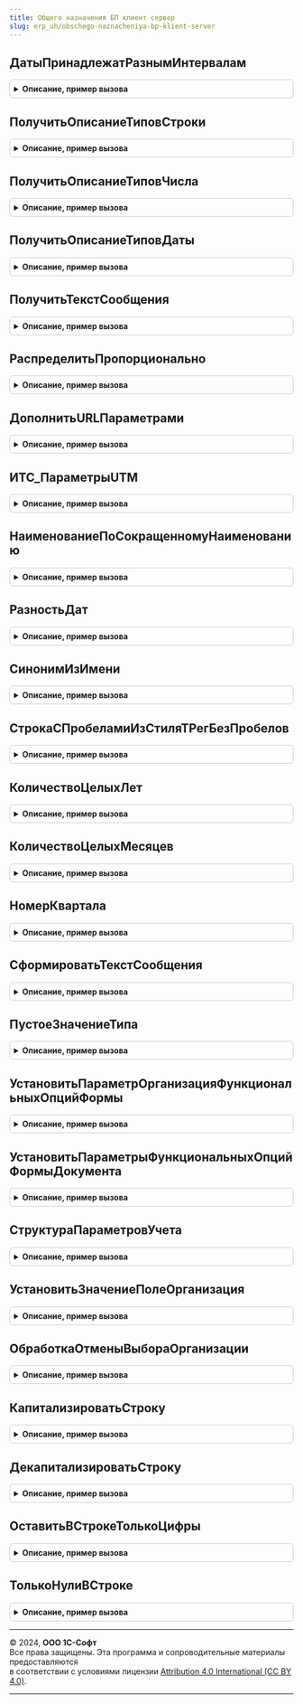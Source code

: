 ```yaml
---
title: Общего назначения БП клиент сервер
slug: erp_uh/obschego-naznacheniya-bp-klient-server
---
```



## ДатыПринадлежатРазнымИнтервалам
<details style="margin: 1em 0; padding: 0.5em; border: 1px solid #ccc; border-radius: 6px;">

<summary style="font-weight: bold; cursor: pointer;">Описание, пример вызова</summary>

```bsl
// Функция проверяет, что две переданные даты находятся между разными элементами
// упорядоченного массива.
//
// Параметры:
//	Дата1 - Дата - Первая проверяемая дата.
//  Дата2 - Дата - Вторая проверяемая дата.
//	ИнтервалДат - Массив - Упорядоченный массив дат, каждый элемент которого определяет
//							новую границу интервала.
//
// Возвращаемое значение:
//	Булево - Истина, если даты принадлежат разным интервалам.
//
Функция ДатыПринадлежатРазнымИнтервалам(Знач Дата1, Знач Дата2, ИнтервалДат) Экспорт
```

Пример вызова
```bsl
Результат = ОбщегоНазначенияБПКлиентСервер.ДатыПринадлежатРазнымИнтервалам(Дата1, Дата2, ИнтервалДат) 
```
</details>

## ПолучитьОписаниеТиповСтроки
<details style="margin: 1em 0; padding: 0.5em; border: 1px solid #ccc; border-radius: 6px;">

<summary style="font-weight: bold; cursor: pointer;">Описание, пример вызова</summary>

```bsl

// Устарела. Следует использовать ОбщегоНазначения.ОписаниеТипаСтрока
// Служебная функция, предназначенная для получения описания типов строки, заданной длины.
//
// Параметры:
//  ДлинаСтроки - число, длина строки.
//
// Возвращаемое значение:
//  ОписаниеТипов - для строки указанной длины.
//
Функция ПолучитьОписаниеТиповСтроки(ДлинаСтроки) Экспорт
```

Пример вызова
```bsl
Результат = ОбщегоНазначенияБПКлиентСервер.ПолучитьОписаниеТиповСтроки(ДлинаСтроки) 
```
</details>

## ПолучитьОписаниеТиповЧисла
<details style="margin: 1em 0; padding: 0.5em; border: 1px solid #ccc; border-radius: 6px;">

<summary style="font-weight: bold; cursor: pointer;">Описание, пример вызова</summary>

```bsl

// Устарела. Следует использовать ОбщегоНазначения.ОписаниеТипаЧисло.
// Служебная функция, предназначенная для получения описания типов числа, заданной разрядности.
//
// Параметры:
//  Разрядность 			- число, разряд числа.
//  РазрядностьДробнойЧасти - число, разряд дробной части.
//  ЗнакЧисла				- ДопустимыйЗнак, знак числа.
//
// Возвращаемое значение:
//  ОписаниеТипов - для числа указанной разрядности.
//
Функция ПолучитьОписаниеТиповЧисла(Разрядность, РазрядностьДробнойЧасти = 0, ЗнакЧисла = Неопределено) Экспорт
```

Пример вызова
```bsl
Результат = ОбщегоНазначенияБПКлиентСервер.ПолучитьОписаниеТиповЧисла(Разрядность, РазрядностьДробнойЧасти, ЗнакЧисла);
```
</details>

## ПолучитьОписаниеТиповДаты
<details style="margin: 1em 0; padding: 0.5em; border: 1px solid #ccc; border-radius: 6px;">

<summary style="font-weight: bold; cursor: pointer;">Описание, пример вызова</summary>

```bsl

// Устарела. Следует использовать ОбщегоНазначения.ОписаниеТипаДата.
// Служебная функция, предназначенная для получения описания типов даты.
//
// Параметры:
//  ЧастиДаты - системное перечисление ЧастиДаты.
//
// Возвращаемое значение:
//	ОписаниеТипов - Описание типов даты.
//
Функция ПолучитьОписаниеТиповДаты(ЧастиДаты) Экспорт
```

Пример вызова
```bsl
Результат = ОбщегоНазначенияБПКлиентСервер.ПолучитьОписаниеТиповДаты(ЧастиДаты) 
```
</details>

## ПолучитьТекстСообщения
<details style="margin: 1em 0; padding: 0.5em; border: 1px solid #ccc; border-radius: 6px;">

<summary style="font-weight: bold; cursor: pointer;">Описание, пример вызова</summary>

```bsl

// Устарела. Следует использовать ОбщегоНазначенияКлиентСервер.ТекстОшибкиЗаполнения
// Формирует текст сообщения, подставляя значения
// параметров в шаблоны сообщений.
//
// Параметры
//  ВидПоля       - Строка - может принимать значения:
//                  Поле, Колонка, Список.
//  ВидСообщения  - Строка - может принимать значения:
//                  Заполнение, Корректность.
//  Параметр1     - Строка - имя поля.
//  Параметр2     - Строка - номер строки.
//  Параметр3     - Строка - имя списка.
//  Параметр4     - Строка - текст сообщения о некорректности заполнения.
//
// Возвращаемое значение:
//   Строка - Текст сообщения.
//
Функция ПолучитьТекстСообщения(ВидПоля = "Поле", ВидСообщения = "Заполнение", Экспорт
```

Пример вызова
```bsl
Результат = ОбщегоНазначенияБПКлиентСервер.ПолучитьТекстСообщения(ВидПоля, ВидСообщения, );
```
</details>

## РаспределитьПропорционально
<details style="margin: 1em 0; padding: 0.5em; border: 1px solid #ccc; border-radius: 6px;">

<summary style="font-weight: bold; cursor: pointer;">Описание, пример вызова</summary>

```bsl

//++ НЕ УТ

// Устарела. См. ОбщегоНазначенияКлиентСервер.РаспределитьСуммуПропорциональноКоэффициентам().
// Функция выполняет пропорциональное распределение суммы в соответствии
// с заданными коэффициентами распределения.
//
// Параметры:
//		ИсхСумма - Число - Распределяемая сумма.
//		МассивКоэф - Массив - Массив коэффициентов распределения.
//		Точность - Число - Точность округления при распределении. Необязателен.
//
//	Возвращаемое значение:
//		МассивСумм - Массив - Массив размерностью равный массиву коэффициентов, содержит
//			суммы в соответствии с весом коэффициента (из массива коэффициентов)
//          В случае если распределить не удалось (сумма = 0, кол-во коэф. = 0,
//          или суммарный вес коэф. = 0), тогда возвращается значение Неопределено.
//
Функция РаспределитьПропорционально(Знач ИсхСумма, МассивКоэф, Знач Точность = 2) Экспорт
```

Пример вызова
```bsl
Результат = ОбщегоНазначенияБПКлиентСервер.РаспределитьПропорционально(ИсхСумма, МассивКоэф, Точность);
```
</details>

## ДополнитьURLПараметрами
<details style="margin: 1em 0; padding: 0.5em; border: 1px solid #ccc; border-radius: 6px;">

<summary style="font-weight: bold; cursor: pointer;">Описание, пример вызова</summary>

```bsl

//-- НЕ УТ

// Дополняет URL параметрами (элемент query rfc 3986)
//
// Параметры:
//  URL          - Строка - URL без элементов query и fragment (без символов ? и #)
//  ПараметрыURL - Массив - имена и значения параметров в виде "key=value".
//                          Они будут включены в URL с разделителями &
//
// Возвращаемое значение:
//  Строка - дополненный URL
//
Функция ДополнитьURLПараметрами(URL, ПараметрыURL) Экспорт
```

Пример вызова
```bsl
Результат = ОбщегоНазначенияБПКлиентСервер.ДополнитьURLПараметрами(URL, ПараметрыURL) 
```
</details>

## ИТС_ПараметрыUTM
<details style="margin: 1em 0; padding: 0.5em; border: 1px solid #ccc; border-radius: 6px;">

<summary style="font-weight: bold; cursor: pointer;">Описание, пример вызова</summary>

```bsl

// Параметры UTM (Urchin Tracking Module) для материалов на its.1c.ru
//
// Возвращаемое значение:
//  Массив из Строка - каждый элемент - имя и значение параметра, разделенные символом "="
//
Функция ИТС_ПараметрыUTM() Экспорт
```

Пример вызова
```bsl
Результат = ОбщегоНазначенияБПКлиентСервер.ИТС_ПараметрыUTM() 
```
</details>

## НаименованиеПоСокращенномуНаименованию
<details style="margin: 1em 0; padding: 0.5em; border: 1px solid #ccc; border-radius: 6px;">

<summary style="font-weight: bold; cursor: pointer;">Описание, пример вызова</summary>

```bsl

// Возвращает наименование организации по сокращенному.
//
// Параметры:
//   СокращенноеНаименование - Строка - Сокращенное наименование организации.
//
// Возвращаемое значение:
//   Наименование - Строка - Наименование организации, полученное из сокращенного.
//
Функция НаименованиеПоСокращенномуНаименованию(СокращенноеНаименование) Экспорт
```

Пример вызова
```bsl
Результат = ОбщегоНазначенияБПКлиентСервер.НаименованиеПоСокращенномуНаименованию(СокращенноеНаименование) 
```
</details>

## РазностьДат
<details style="margin: 1em 0; padding: 0.5em; border: 1px solid #ccc; border-radius: 6px;">

<summary style="font-weight: bold; cursor: pointer;">Описание, пример вызова</summary>

```bsl

// Возвращает разницу между двумя датами.
// Аналогично функции языка запросов игнорирует младшие части дат,
// которые меньше, чем параметр Периодичность.
//
// Например:
//	РазностьДат('2019-12-31', '2020-01-01', Перечисления.Периодичность.Год) = 1
//	РазностьДат('2019-08-24', '2020-05-17', Перечисления.Периодичность.Месяц) = 9
//
// Параметры:
//   ДатаНачала - Дата - начальная дата периода
//   ДатаОкончания - Дата - конечная дата периода
//   Периодичность - ПеречислениеСсылка.Периодичность - вариант расчета разности дат.
//
// Возвращаемое значение:
//   Число - количество между двумя датами.
//
Функция РазностьДат(ДатаНачала, ДатаОкончания, Периодичность) Экспорт
```

Пример вызова
```bsl
Результат = ОбщегоНазначенияБПКлиентСервер.РазностьДат(ДатаНачала, ДатаОкончания, Периодичность) 
```
</details>

## СинонимИзИмени
<details style="margin: 1em 0; padding: 0.5em; border: 1px solid #ccc; border-radius: 6px;">

<summary style="font-weight: bold; cursor: pointer;">Описание, пример вызова</summary>

```bsl

// Возвращает синоним из имени реквизита объекта.
//
// Параметры:
//  ИмяРеквизита - Строка - имя реквизита объекта, строки-идентификаторы, разделенные точками
//                          (например: ОсновноеСредство.ГруппаОС, Номенклатура.Артикул).
//
// Возвращаемое значение:
//  Строка - синоним из имени реквизита объекта.
//
Функция СинонимИзИмени(ИмяРеквизита) Экспорт
```

Пример вызова
```bsl
Результат = ОбщегоНазначенияБПКлиентСервер.СинонимИзИмени(ИмяРеквизита) 
```
</details>

## СтрокаСПробеламиИзСтиляТРегБезПробелов
<details style="margin: 1em 0; padding: 0.5em; border: 1px solid #ccc; border-radius: 6px;">

<summary style="font-weight: bold; cursor: pointer;">Описание, пример вызова</summary>

```bsl

// Возвращает строку из слов, разделенных пробелами из строки в стиле ТРег без пробелов
// (когда несколько слов пишутся слитно без пробелов, при этом каждое слово пишется с прописной буквы).
//
// Параметры:
//  СтрокаВСтилеТРегБезПробелов   - Строка - строка в стиле ТРег без пробелов.
//  МассивАббревиатур             - Массив - массив из строк - аббревиатур, которые не преобразовываются.
//  ДекапитализироватьПервоеСлово - Булево - преобразовать первую букву первого слова строки в нижний
//                                           регистр, по-умолчанию - Ложь.
//
// Возвращаемое значение:
//  Строка - строка из слов, разделенных пробелами.
//
Функция СтрокаСПробеламиИзСтиляТРегБезПробелов(СтрокаВСтилеТРегБезПробелов, МассивАббревиатур, ДекапитализироватьПервоеСлово = Ложь) Экспорт
```

Пример вызова
```bsl
Результат = ОбщегоНазначенияБПКлиентСервер.СтрокаСПробеламиИзСтиляТРегБезПробелов(СтрокаВСтилеТРегБезПробелов, МассивАббревиатур, ДекапитализироватьПервоеСлово);
```
</details>

## КоличествоЦелыхЛет
<details style="margin: 1em 0; padding: 0.5em; border: 1px solid #ccc; border-radius: 6px;">

<summary style="font-weight: bold; cursor: pointer;">Описание, пример вызова</summary>

```bsl

// Возвращает количество полных (целых) лет между двумя датами.
//
// Например:
//	КоличествоЦелыхЛет('2019-12-31', '2020-01-01') = 0
//
// Параметры:
//   ДатаНачала - Дата - начальная дата периода
//   ДатаОкончания - Дата - конечная дата периода
//
// Возвращаемое значение:
//	Число - количество полных (целых) лет.
//
Функция КоличествоЦелыхЛет(ДатаНачала, ДатаОкончания) Экспорт
```

Пример вызова
```bsl
Результат = ОбщегоНазначенияБПКлиентСервер.КоличествоЦелыхЛет(ДатаНачала, ДатаОкончания) 
```
</details>

## КоличествоЦелыхМесяцев
<details style="margin: 1em 0; padding: 0.5em; border: 1px solid #ccc; border-radius: 6px;">

<summary style="font-weight: bold; cursor: pointer;">Описание, пример вызова</summary>

```bsl

// Возвращает количество полных (целых) месяцев между двумя датами.
//
// Например:
//	КоличествоЦелыхМесяцев('2019-08-24', '2020-05-17') = 8
//
// Параметры:
//   ДатаНачала - Дата - начальная дата периода
//   ДатаОкончания - Дата - конечная дата периода
//
// Возвращаемое значение:
//	Число - количество полных (целых) месяцев.
//
Функция КоличествоЦелыхМесяцев(ДатаНачала, ДатаОкончания) Экспорт
```

Пример вызова
```bsl
Результат = ОбщегоНазначенияБПКлиентСервер.КоличествоЦелыхМесяцев(ДатаНачала, ДатаОкончания) 
```
</details>

## НомерКвартала
<details style="margin: 1em 0; padding: 0.5em; border: 1px solid #ccc; border-radius: 6px;">

<summary style="font-weight: bold; cursor: pointer;">Описание, пример вызова</summary>

```bsl

// Возвращает номер квартала, которому принадлежит переданная дата.
//
// Параметры:
//   Дата - Дата - дата, для которой необходимо вычислить номер квартала
//
// Возвращаемое значение:
//   Число - номер квартала
//
Функция НомерКвартала(Дата) Экспорт
```

Пример вызова
```bsl
Результат = ОбщегоНазначенияБПКлиентСервер.НомерКвартала(Дата) 
```
</details>

## СформироватьТекстСообщения
<details style="margin: 1em 0; padding: 0.5em; border: 1px solid #ccc; border-radius: 6px;">

<summary style="font-weight: bold; cursor: pointer;">Описание, пример вызова</summary>

```bsl

//++ НЕ УТ

// Функция убирает из текста сообщения служебную информацию.
//
// Параметры:
//  ТекстСообщения - Строка - Исходный текст сообщения.
//
// Возвращаемое значение:
//   Строка - Текст сообщения без служебной информации.
//
Функция СформироватьТекстСообщения(Знач ТекстСообщения) Экспорт
```

Пример вызова
```bsl
Результат = ОбщегоНазначенияБПКлиентСервер.СформироватьТекстСообщения(ТекстСообщения) 
```
</details>

## ПустоеЗначениеТипа
<details style="margin: 1em 0; padding: 0.5em; border: 1px solid #ccc; border-radius: 6px;">

<summary style="font-weight: bold; cursor: pointer;">Описание, пример вызова</summary>

```bsl

////////////////////////////////////////////////////////////////////////////////
// МАТЕМАТИКА

// Предназначена для получения пустого значения заданного типа:
//	примитивного, или ссылочного.
//
// Параметры:
//	ЗаданныйТип - Тип - Тип, пустое значение которого нужно получить.
//
// Возвращаемое значение:
//	Произвольный - Пустое значение указанного типа.
//
Функция ПустоеЗначениеТипа(ЗаданныйТип) Экспорт
```

Пример вызова
```bsl
Результат = ОбщегоНазначенияБПКлиентСервер.ПустоеЗначениеТипа(ЗаданныйТип) 
```
</details>

## УстановитьПараметрОрганизацияФункциональныхОпцийФормы
<details style="margin: 1em 0; padding: 0.5em; border: 1px solid #ccc; border-radius: 6px;">

<summary style="font-weight: bold; cursor: pointer;">Описание, пример вызова</summary>

```bsl

////////////////////////////////////////////////////////////////////////////////
// ПРОЦЕДУРЫ И ФУНКЦИИ РАБОТЫ С ФУНКЦИОНАЛЬНЫМИ ОПЦИЯМИ

// Процедура устанавливает функциональные опции формы.
//
// Параметры:
//	Форма - ФормаКлиентскогоПриложения - Форма, в которой требуется установить функциональные опции.
//	Организация - СправочникСсылка.Организации - Ссылка на организацию.
//	Период - Дата - Дата установки периодических опций.
//
Процедура УстановитьПараметрОрганизацияФункциональныхОпцийФормы(Форма, Организация, Период = Неопределено) Экспорт
```

Пример вызова
```bsl
ОбщегоНазначенияБПКлиентСервер.УстановитьПараметрОрганизацияФункциональныхОпцийФормы(Форма, Организация, Период);
```
</details>

## УстановитьПараметрыФункциональныхОпцийФормыДокумента
<details style="margin: 1em 0; padding: 0.5em; border: 1px solid #ccc; border-radius: 6px;">

<summary style="font-weight: bold; cursor: pointer;">Описание, пример вызова</summary>

```bsl

// Процедура устанавливает функциональные опции формы документа.
//
// Параметры:
//	Форма - ФормаКлиентскогоПриложения - Форма, в которой требуется установить функциональные опции.
//
Процедура УстановитьПараметрыФункциональныхОпцийФормыДокумента(Форма) Экспорт
```

Пример вызова
```bsl
ОбщегоНазначенияБПКлиентСервер.УстановитьПараметрыФункциональныхОпцийФормыДокумента(Форма) 
```
</details>

## СтруктураПараметровУчета
<details style="margin: 1em 0; padding: 0.5em; border: 1px solid #ccc; border-radius: 6px;">

<summary style="font-weight: bold; cursor: pointer;">Описание, пример вызова</summary>

```bsl

// Функция возвращает новую структуру параметров учета.
//
// Возвращаемое значение:
//	Структура - Новая структура параметров учета.
//
Функция СтруктураПараметровУчета() Экспорт
```

Пример вызова
```bsl
Результат = ОбщегоНазначенияБПКлиентСервер.СтруктураПараметровУчета() 
```
</details>

## УстановитьЗначениеПолеОрганизация
<details style="margin: 1em 0; padding: 0.5em; border: 1px solid #ccc; border-radius: 6px;">

<summary style="font-weight: bold; cursor: pointer;">Описание, пример вызова</summary>

```bsl

//-- НЕ УТ

////////////////////////////////////////////////////////////////////////////////
// ПРОГРАММНЫЙ ИНТЕРФЕЙС ПОЛЯ ВЫБОРА ОРГАНИЗАЦИИ С ОБОСОБЛЕННЫМИ ПОДРАЗДЕЛЕНИЯМИ
//

// Устанавливает значение поля организации.
//
// Параметры:
//	ПолеОрганизация - РеквизитФормы - Реквизит формы, в котором нужно установить значение.
//	Организация - СправочникСсылка.Организации - Организация, для которой нужно установить реквизит.
//	ВключатьОбособленныеПодразделения - Булево - Признак, что нужно включать обособленные подразделения.
//
Процедура УстановитьЗначениеПолеОрганизация(ПолеОрганизация, Организация, ВключатьОбособленныеПодразделения) Экспорт
```

Пример вызова
```bsl
ОбщегоНазначенияБПКлиентСервер.УстановитьЗначениеПолеОрганизация(ПолеОрганизация, Организация, ВключатьОбособленныеПодразделения) 
```
</details>

## ОбработкаОтменыВыбораОрганизации
<details style="margin: 1em 0; padding: 0.5em; border: 1px solid #ccc; border-radius: 6px;">

<summary style="font-weight: bold; cursor: pointer;">Описание, пример вызова</summary>

```bsl

// Устанавливает значения выбранных реквизитов при отказе от выбора значения (выборе пустого значения).
//
// Параметры:
//	ПолеОрганизация - РеквизитФормы - Реквизит формы, в котором нужно установить значение.
//	Организация - СправочникСсылка.Организации - Организация, для которой нужно установить реквизит.
//	ВключатьОбособленныеПодразделения - Булево - Признак, что нужно включать обособленные подразделения.
//
Процедура ОбработкаОтменыВыбораОрганизации(ПолеОрганизация, Организация, ВключатьОбособленныеПодразделения) Экспорт
```

Пример вызова
```bsl
ОбщегоНазначенияБПКлиентСервер.ОбработкаОтменыВыбораОрганизации(ПолеОрганизация, Организация, ВключатьОбособленныеПодразделения) 
```
</details>

## КапитализироватьСтроку
<details style="margin: 1em 0; padding: 0.5em; border: 1px solid #ccc; border-radius: 6px;">

<summary style="font-weight: bold; cursor: pointer;">Описание, пример вызова</summary>

```bsl

////////////////////////////////////////////////////////////////////////////////
// СТРОКОВЫЕ ФУНКЦИИ

// Капитализирует строку - приводит к принятому в полных предложениях написанию:
// первый символ в верхнем регистре, остальные - без изменения.
// Например:
//  "это тест"      -> "Это тест"
//  "тест Тьюринга" -> "Тест Тьюринга"
//  "/test.txt"     -> "/test.txt"
//
// Параметры:
//  ИсходнаяСтрока - Строка - строка, текст полного предложения.
//
// Возвращаемое значение:
//  Строка - капитализированная строка.
//
Функция КапитализироватьСтроку(ИсходнаяСтрока) Экспорт
```

Пример вызова
```bsl
Результат = ОбщегоНазначенияБПКлиентСервер.КапитализироватьСтроку(ИсходнаяСтрока) 
```
</details>

## ДекапитализироватьСтроку
<details style="margin: 1em 0; padding: 0.5em; border: 1px solid #ccc; border-radius: 6px;">

<summary style="font-weight: bold; cursor: pointer;">Описание, пример вызова</summary>

```bsl

// Декапитализирует строку - изменяет регистр первого символа с верхнего на нижний.
// первый символ в нижнем регистре, остальные - без изменения.
// Например:
//  "Это тест"      -> "это тест"
//  "тест Тьюринга" -> "тест Тьюринга"
//  "/test.txt"     -> "/test.txt"
//
// Параметры:
//  ИсходнаяСтрока - Строка - строка, текст полного предложения.
//
// Возвращаемое значение:
//  Строка - декапитализированная строка.
//
Функция ДекапитализироватьСтроку(ИсходнаяСтрока) Экспорт
```

Пример вызова
```bsl
Результат = ОбщегоНазначенияБПКлиентСервер.ДекапитализироватьСтроку(ИсходнаяСтрока) 
```
</details>

## ОставитьВСтрокеТолькоЦифры
<details style="margin: 1em 0; padding: 0.5em; border: 1px solid #ccc; border-radius: 6px;">

<summary style="font-weight: bold; cursor: pointer;">Описание, пример вызова</summary>

```bsl

// Функция возвращает строку, которая содержит только цифры из исходной строки.
//
// Параметры:
//	ИсходнаяСтрока - Строка - Исходная строка.
//
// Возвращаемое значение:
//	Строка - Строка, содержащая только цифры.
//
Функция ОставитьВСтрокеТолькоЦифры(ИсходнаяСтрока) Экспорт
```

Пример вызова
```bsl
Результат = ОбщегоНазначенияБПКлиентСервер.ОставитьВСтрокеТолькоЦифры(ИсходнаяСтрока) 
```
</details>

## ТолькоНулиВСтроке
<details style="margin: 1em 0; padding: 0.5em; border: 1px solid #ccc; border-radius: 6px;">

<summary style="font-weight: bold; cursor: pointer;">Описание, пример вызова</summary>

```bsl

// Функция возвращает истину, если в переданной строке содержатся одни нули.
//
// Параметры:
//	Строка - Строка - анализируемая строка.
//
// Возвращаемое значение:
//	Булево - Если, если в переданной строке есть только 0, в противном случае - ложь.
//
Функция ТолькоНулиВСтроке(Строка) Экспорт
```

Пример вызова
```bsl
Результат = ОбщегоНазначенияБПКлиентСервер.ТолькоНулиВСтроке(Строка) 
```
</details>

---

© 2024, **ООО 1С-Софт**  
Все права защищены. Эта программа и сопроводительные материалы предоставляются  
в соответствии с условиями лицензии [Attribution 4.0 International (CC BY 4.0)](https://creativecommons.org/licenses/by/4.0/legalcode).

---
